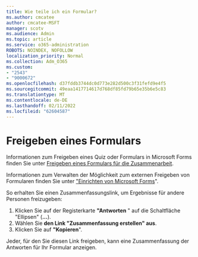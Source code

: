 ```yaml
---
title: Wie teile ich ein Formular?
ms.author: cmcatee
author: cmcatee-MSFT
manager: scotv
ms.audience: Admin
ms.topic: article
ms.service: o365-administration
ROBOTS: NOINDEX, NOFOLLOW
localization_priority: Normal
ms.collection: Adm_O365
ms.custom:
- "2543"
- "9000672"
ms.openlocfilehash: d37fddb3744dc0d773e282d500c3f31fefd9e4f5
ms.sourcegitcommit: 49eaa1417714617d768df85fd79b65e35b6e5c83
ms.translationtype: MT
ms.contentlocale: de-DE
ms.lasthandoff: 02/11/2022
ms.locfileid: "62604587"
---
```

# <a name="share-a-form"></a>Freigeben eines Formulars

Informationen zum Freigeben eines Quiz oder Formulars in Microsoft Forms finden Sie unter [Freigeben eines Formulars für die Zusammenarbeit](https://support.office.com/article/Share-a-form-to-collaborate-d5bb5cf0-8401-4c15-bb8c-8e108cd7e69b).

Informationen zum Verwalten der Möglichkeit zum externen Freigeben von Formularen finden Sie unter ["Einrichten von Microsoft Forms](https://support.office.com/article/set-up-microsoft-forms-cc52287a-4550-464d-9a1b-457bf9df2240)". 

So erhalten Sie einen Zusammenfassungslink, um Ergebnisse für andere Personen freizugeben:

1. Klicken Sie auf der Registerkarte **"Antworten** " auf die Schaltfläche "Ellipsen" (**...**).
3. Wählen Sie **den Link "Zusammenfassung erstellen" aus**.
4. Klicken Sie auf **"Kopieren**".

Jeder, für den Sie diesen Link freigeben, kann eine Zusammenfassung der Antworten für Ihr Formular anzeigen.